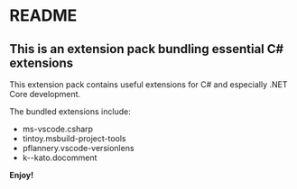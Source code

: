 # README
## This is an extension pack bundling essential C# extensions

This extension pack contains useful extensions for C# and especially .NET Core development.

The bundled extensions include:
* ms-vscode.csharp
* tintoy.msbuild-project-tools
* pflannery.vscode-versionlens
* k--kato.docomment

**Enjoy!**